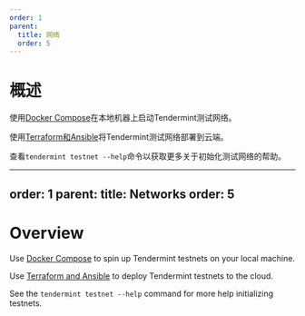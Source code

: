 ```yaml
---
order: 1
parent:
  title: 网络
  order: 5
---
```


# 概述

使用[Docker Compose](./docker-compose.md)在本地机器上启动Tendermint测试网络。

使用[Terraform和Ansible](./terraform-and-ansible.md)将Tendermint测试网络部署到云端。

查看`tendermint testnet --help`命令以获取更多关于初始化测试网络的帮助。


---
order: 1
parent:
  title: Networks
  order: 5
---

# Overview

Use [Docker Compose](./docker-compose.md) to spin up Tendermint testnets on your
local machine.

Use [Terraform and Ansible](./terraform-and-ansible.md) to deploy Tendermint
testnets to the cloud.

See the `tendermint testnet --help` command for more help initializing testnets.
